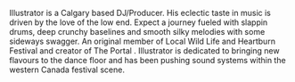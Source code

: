 Illustrator is a Calgary based DJ/Producer.  His eclectic taste in music is driven by the love of the low end.  Expect a journey fueled with slappin drums, deep crunchy baselines and smooth silky melodies with some sideways swagger.   An original member of Local Wild Life and Heartburn Festival and creator of The Portal .  Illustrator is dedicated to bringing new flavours to the dance floor and has been pushing sound systems within the western Canada festival scene.